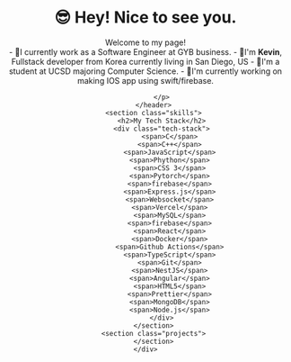 <!DOCTYPE html>
<html lang="en">
<head>
    <meta charset="UTF-8">
    <meta name="viewport" content="width=device-width, initial-scale=1.0">
    <link rel="stylesheet" href="styles.css">
</head>
<body>
    <div class="container">
        <header>
            <h1>😎 Hey! Nice to see you.</h1>
            <p>
                Welcome to my page! <br>
                - 👯I currently work as a Software Engineer at GYB business.
                - 🤔I'm <strong>Kevin</strong>, Fullstack developer from Korea
                currently living in San Diego, US
                - 🔭I'm a student at UCSD majoring Computer Science.
                - 💬I'm currently working on making IOS app using swift/firebase.
                
            </p>
        </header>
        <section class="skills">
            <h2>My Tech Stack</h2>
            <div class="tech-stack">
                <span>C</span>
                <span>C++</span>
                <span>JavaScript</span>
                <span>Phython</span>
                <span>CSS 3</span>
                <span>Pytorch</span>
                <span>firebase</span>
                <span>Express.js</span>
                <span>Websocket</span>
                <span>Vercel</span>
                <span>MySQL</span>
                <span>firebase</span>
                <span>React</span>
                <span>Docker</span>
                <span>Github Actions</span>
                <span>TypeScript</span>
                <span>Git</span>
                <span>NestJS</span>
                <span>Angular</span>
                <span>HTML5</span>
                <span>Prettier</span>
                <span>MongoDB</span>
                <span>Node.js</span>
            </div>
        </section>
        <section class="projects">
        </section>
    </div>
</body>
</html>
